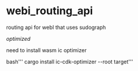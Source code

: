 # webi_routing_api
routing api for webI that uses sudograph


*optimized*

need to install wasm ic optimizer

bash''' cargo install ic-cdk-optimizer --root target'''
